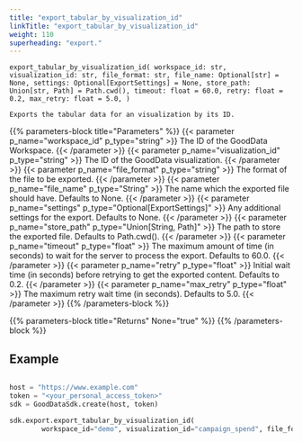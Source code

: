 ```yaml
---
title: "export_tabular_by_visualization_id"
linkTitle: "export_tabular_by_visualization_id"
weight: 110
superheading: "export."
---
```


``export_tabular_by_visualization_id(
        workspace_id: str,
        visualization_id: str,
        file_format: str,
        file_name: Optional[str] = None,
        settings: Optional[ExportSettings] = None,
        store_path: Union[str, Path] = Path.cwd(),
        timeout: float = 60.0,
        retry: float = 0.2,
        max_retry: float = 5.0,
    )``

    Exports the tabular data for an visualization by its ID.



{{% parameters-block  title="Parameters" %}}
{{< parameter p_name="workspace_id" p_type="string" >}}
The ID of the GoodData Workspace.
{{< /parameter >}}
{{< parameter p_name="visualization_id" p_type="string" >}}
The ID of the GoodData visualization.
{{< /parameter >}}
{{< parameter p_name="file_format" p_type="string" >}}
The format of the file to be exported.
{{< /parameter >}}
{{< parameter p_name="file_name" p_type="String" >}}
The name which the exported file should have. Defaults to None.
{{< /parameter >}}
{{< parameter p_name="settings" p_type="Optional[ExportSettings]" >}}
Any additional settings for the export. Defaults to None.
{{< /parameter >}}
{{< parameter p_name="store_path" p_type="Union[String, Path]" >}}
The path to store the exported file. Defaults to Path.cwd().
{{< /parameter >}}
{{< parameter p_name="timeout" p_type="float" >}}
The maximum amount of time (in seconds) to wait for the server to process the export. Defaults to 60.0.
{{< /parameter >}}
{{< parameter p_name="retry" p_type="float" >}}
Initial wait time (in seconds) before retrying to get the exported content. Defaults to 0.2.
{{< /parameter >}}
{{< parameter p_name="max_retry" p_type="float" >}}
The maximum retry wait time (in seconds). Defaults to 5.0.
{{< /parameter >}}
{{% /parameters-block %}}

{{% parameters-block title="Returns" None="true" %}}
{{% /parameters-block %}}


## Example

```python

host = "https://www.example.com"
token = "<your_personal_access_token>"
sdk = GoodDataSdk.create(host, token)

sdk.export.export_tabular_by_visualization_id(
        workspace_id="demo", visualization_id="campaign_spend", file_format="CSV")

```
